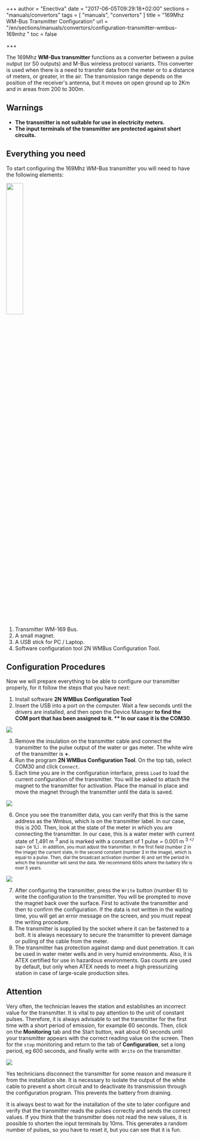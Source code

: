 +++
author = "Enectiva"
date = "2017-06-05T09:29:18+02:00"
sections = "manuals/convertors"
tags = [
    "manuals",
    "convertors"
]
title = "169Mhz WM-Bus Transmitter Configuration"
url = "/en/sections/manuals/convertors/configuration-transmitter-wmbus-169mhz "
toc = false

+++

The 169Mhz **WM-Bus transmitter** functions as a converter between a pulse output (or S0 outputs) and M-Bus wireless protocol variants. This converter is used when there is a need to transfer data from the meter or to a distance of meters, or greater, in the air. The transmission range depends on the position of the receiver's antenna, but it moves on open ground up to 2Km and in areas from 200 to 300m.

## Warnings
- **The transmitter is not suitable for use in electricity meters.**
- **The input terminals of the transmitter are protected against short circuits.**

## Everything you need
To start configuring the 169Mhz WM-Bus transmitter you will need to have the following elements:

<img class="right" src="/images/requirements-configuration-transmisor-wmbus-169mhz_en.jpg" style="width:30%"></img>

1. Transmitter WM-169 Bus.
2. A small magnet.
3. A USB stick for PC / Laptop.
4. Software configuration tool 2N WMBus Configuration Tool.

## Configuration Procedures
Now we will prepare everything to be able to configure our transmitter properly, for it follow the steps that you have next:

1. Install software **2N WMBus Configuration Tool**
2. Insert the USB into a port on the computer. Wait a few seconds until the drivers are installed, and then open the Device Manager **to find the COM port that has been assigned to it. ** In our case it is the COM30**.

<img class="center" src="/images/device-manager-transmisor-wmbus-169mhz.jpg"></img>

3. Remove the insulation on the transmitter cable and connect the transmitter to the pulse output of the water or gas meter. The white wire of the transmitter is **+**.
4. Run the program **2N WMBus Configuration Tool**. On the top tab, select COM30 and click `Connect`.
5. Each time you are in the configuration interface, press `Load` to load the current configuration of the transmitter. You will be asked to attach the magnet to the transmitter for activation. Place the manual in place and move the magnet through the transmitter until the data is saved.

<img class="center" src="/images/magnet-transmisor-wmbus-169mhz.jpg"></img>

6. Once you see the transmitter data, you can verify that this is the same address as the Wmbus, which is on the transmitter label. In our case, this is 200. Then, look at the state of the meter in which you are connecting the transmitter. In our case, this is a water meter with current state of 1,491 m <sup> 3 </sup> and is marked with a constant of 1 pulse = 0.001 m <sup> 3 </ sup> (ie 1L) . In addition, you must adjust the transmitter. In the first field (number 2 in the image) the current state, in the second constant (number 3 in the image), which is equal to a pulse. Then, dial the broadcast activation (number 4) and set the period in which the transmitter will send the data. We recommend 600s where the battery life is over 5 years.

<img class="center" src="/images/configuration-transmisor-wmbus-169mhz.jpg"></img>

7. After configuring the transmitter, press the `Write` button (number 6) to write the configuration to the transmitter. You will be prompted to move the magnet back over the surface. First to activate the transmitter and then to confirm the configuration. If the data is not written in the waiting time, you will get an error message on the screen, and you must repeat the writing procedure.
8. The transmitter is supplied by the socket where it can be fastened to a bolt. It is always necessary to secure the transmitter to prevent damage or pulling of the cable from the meter.
9. The transmitter has protection against damp and dust penetration. It can be used in water meter wells and in very humid environments. Also, it is ATEX certified for use in hazardous environments. Gas counts are used by default, but only when ATEX needs to meet a high pressurizing station in case of large-scale production sites.

## Attention
Very often, the technician leaves the station and establishes an incorrect value for the transmitter. It is vital to pay attention to the unit of constant pulses. Therefore, it is always advisable to set the transmitter for the first time with a short period of emission, for example 60 seconds. Then, click on the **Monitoring** tab and the Start button, wait about 60 seconds until your transmitter appears with the correct reading value on the screen. Then for the `stop` monitoring and return to the tab of **Configuration**, set a long period, eg 600 seconds, and finally write with` Write` on the transmitter.

<img class="center" src="/images/monitoring-transmisor-wmbus-169mhz.jpg"></img>

Yes technicians disconnect the transmitter for some reason and measure it from the installation site. It is necessary to isolate the output of the white cable to prevent a short circuit and to deactivate its transmission through the configuration program. This prevents the battery from draining.

It is always best to wait for the installation of the site to later configure and verify that the transmitter reads the pulses correctly and sends the correct values.
If you think that the transmitter does not read the new values, it is possible to shorten the input terminals by 10ms. This generates a random number of pulses, so you have to reset it, but you can see that it is fun.
